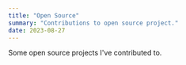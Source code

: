 ```yaml
---
title: "Open Source"
summary: "Contributions to open source project."
date: 2023-08-27
---
```


Some open source projects I've contributed to.
